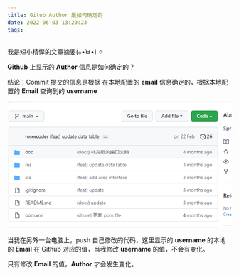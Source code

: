 ```yaml
---
title: Gitub Author 是如何确定的
date: 2022-06-03 13:20:23
tags:
---
```


我是短小精悍的文章摘要(๑•̀ㅂ•́) ✧

<!-- more --> 

**Github** 上显示的 **Author**  信息是如何确定的？

结论：Commit 提交的信息是根据 在本地配置的 **email**  信息确定的，根据本地配置的 **Email** 查询到的 **username**

![](../assets/Gitub-Author-是如何确定的/image-20220603203247049.png)

当我在另外一台电脑上，push 自己修改的代码，这里显示的 **username** 的本地的 **Email** 在 Github 对应的值，当我修改 **username** 的值，不会有变化。

只有修改 **Email** 的值，**Author** 才会发生变化。